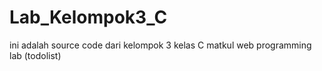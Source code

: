 # Lab_Kelompok3_C
ini adalah source code dari kelompok 3 kelas C matkul web programming lab (todolist)
